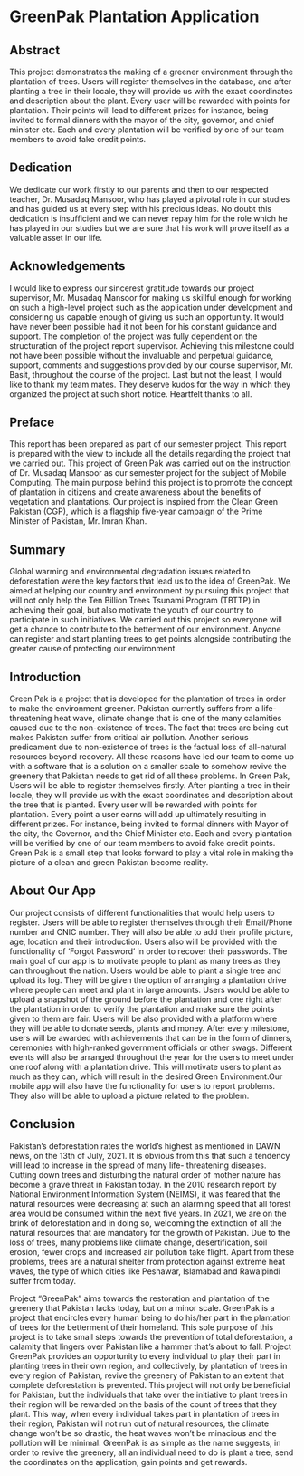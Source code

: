 # GreenPak Plantation Application

## Abstract

This project demonstrates the making of a greener environment through the plantation of trees. Users will register themselves in the database, and after planting a tree in their locale, they will provide us with the exact coordinates and description about the plant. Every user will be rewarded with points for plantation. Their points will lead to different prizes for instance, being invited to formal dinners with the mayor of the city, governor, and chief minister etc. Each and every plantation will be verified by one of our team members to avoid fake credit points.

## Dedication

We dedicate our work firstly to our parents and then to our respected teacher, Dr. Musadaq Mansoor, who has played a pivotal role in our studies and has guided us at every step with his precious ideas. No doubt this dedication is insufficient and we can never repay him for the role which he has played in our studies but we are sure that his work will prove itself as a valuable asset in our life.


## Acknowledgements

I would like to express our sincerest gratitude towards our project supervisor, Mr. Musadaq Mansoor for making us skillful enough for working on such a high-level project such as the application under development and considering us capable enough of giving us such an opportunity. It would have never been possible had it not been for his constant guidance and support.
The completion of the project was fully dependent on the structuration of the project report supervisor. Achieving this milestone could not have been possible without the invaluable and perpetual guidance, support, comments and suggestions provided by our course supervisor, Mr. Basit, throughout the course of the project.
Last but not the least, I would like to thank my team mates. They deserve kudos for the way in which they organized the project at such short notice. Heartfelt thanks to all.

## Preface

This report has been prepared as part of our semester project. This report is prepared with the view to include all the details regarding the project that we carried out. This project of Green Pak was carried out on the instruction of Dr. Musadaq Mansoor as our semester project for the subject of Mobile Computing.
The main purpose behind this project is to promote the concept of plantation in citizens and create awareness about the benefits of vegetation and plantations. Our project is inspired from the Clean Green Pakistan (CGP), which is a flagship five-year campaign of the Prime Minister of Pakistan, Mr. Imran Khan.

## Summary

Global warming and environmental degradation issues related to deforestation were the key factors that lead us to the idea of GreenPak. We aimed at helping our country and environment by pursuing this project that will not only help the Ten Billion Trees Tsunami Program (TBTTP) in achieving their goal, but also motivate the youth of our country to participate in such initiatives. We carried out this project so everyone will get a chance to contribute to the betterment of our environment. Anyone can register and start planting trees to get points alongside contributing the greater cause of protecting our environment.

## Introduction

Green Pak is a project that is developed for the plantation of trees in order to make the environment greener. Pakistan currently suffers from a life-threatening heat wave, climate change that is one of the many calamities caused due to the non-existence of trees. The fact that trees are being cut makes Pakistan suffer from critical air pollution. Another serious predicament due to non-existence of trees is the factual loss of all-natural resources beyond recovery. All these reasons have led our team to come up with a software that is a solution on a smaller scale to somehow revive the greenery that Pakistan needs to get rid of all these problems.
In Green Pak, Users will be able to register themselves firstly. After planting a tree in their locale, they will provide us with the exact coordinates and description about the tree that is planted. Every user will be rewarded with points for plantation. Every point a user earns will add up ultimately resulting in different prizes. For instance, being invited to formal dinners with Mayor of the city, the Governor, and the Chief Minister etc. Each and every plantation will be verified by one of our team members to avoid fake credit points. Green Pak is a small step that looks forward to play a vital role in making the picture of a clean and green Pakistan become reality.

## About Our App

Our project consists of different functionalities that would help users to register. Users will be able to register themselves through their Email/Phone number and CNIC number. They will also be able to add their profile picture, age, location and their introduction. Users also will be provided with the functionality of ‘Forgot Password’ in order to recover their passwords. The main goal of our app is to motivate people to plant as many trees as they can throughout the nation. Users would be able to plant a single tree and upload its log. They will be given the option of arranging a plantation drive where people can meet and plant in large amounts. Users would be able to upload a snapshot of the ground before the plantation and one right after the plantation in order to verify the plantation and make sure the points given to them are fair. Users will be also provided with a platform where they will be able to donate seeds, plants and money. After every milestone, users will be awarded with achievements that can be in the form of dinners, ceremonies with high-ranked government officials or other swags. Different events will also be arranged throughout the year for the users to meet under one roof along with a plantation drive. This will motivate users to plant as much as they can, which will result in the desired Green Environment.Our mobile app will also have the functionality for users to report problems. They also will be able to upload a picture related to the problem.


## Conclusion

Pakistan’s deforestation rates the world’s highest as mentioned in DAWN news, on the 13th of July, 2021. It is obvious from this that such a tendency will lead to increase in the spread of many life- threatening diseases. Cutting down trees and disturbing the natural order of mother nature has become a grave threat in Pakistan today. In the 2010 research report by National Environment Information System (NEIMS), it was feared that the natural resources were decreasing at such an alarming speed that all forest area would be consumed within the next five years. In 2021, we are on the brink of deforestation and in doing so, welcoming the extinction of all the natural resources that are mandatory for the growth of Pakistan. Due to the loss of trees, many problems like climate change, desertification, soil erosion, fewer crops and increased air pollution take flight. Apart from these problems, trees are a natural shelter from protection against extreme heat waves, the type of which cities like Peshawar, Islamabad and Rawalpindi suffer from today.

Project “GreenPak” aims towards the restoration and plantation of the greenery that Pakistan lacks today, but on a minor scale. GreenPak is a project that encircles every human being to do his/her part in the plantation of trees for the betterment of their homeland. This sole purpose of this project is to take small steps towards the prevention of total deforestation, a calamity that lingers over Pakistan like a hammer that’s about to fall. Project GreenPak provides an opportunity to every individual to play their part in planting trees in their own region, and collectively, by plantation of trees in every region of Pakistan, revive the greenery of Pakistan to an extent that complete deforestation is prevented. This project will not only be beneficial for Pakistan, but the individuals that take over the initiative to plant trees in their region will be rewarded on the basis of the count of trees that they plant. This way, when every individual takes part in plantation of trees in their region, Pakistan will not run out of natural resources, the climate change won’t be so drastic, the heat waves won’t be minacious and the pollution will be minimal. GreenPak is as simple as the name suggests, in order to revive the greenery, all an individual need to do is plant a tree, send the coordinates on the application, gain points and get rewards.
